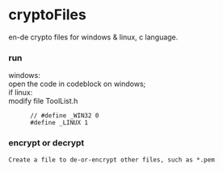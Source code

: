 # cryptoFiles   
en-de crypto files for windows &amp; linux, c language.

### run    
  windows:    
  open the code in codeblock on windows;     
  if linux:    
  modify file ToolList.h     
  ```
        // #define _WIN32 0    
        #define _LINUX 1     
  ```    
  
###  encrypt or decrypt
    Create a file to de-or-encrypt other files, such as *.pem
